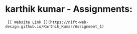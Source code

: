  # karthik kumar - Assignments:
     [[ Website Link ]](https://nift-web-design.github.io/Karthik_Kumar/Assignment_1)
